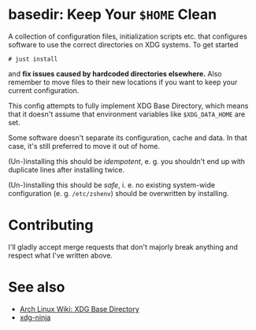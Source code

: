 # basedir: Keep Your `$HOME` Clean
A collection of configuration files, initialization scripts etc. that configures software to use the correct directories on XDG systems.
To get started
```
# just install
```
and **fix issues caused by hardcoded directories elsewhere.** Also remember to move files to their new locations if you want to keep your current configuration.

This config attempts to fully implement XDG Base Directory, which means that it doesn't assume that environment variables like `$XDG_DATA_HOME` are set.

Some software doesn't separate its configuration, cache and data. In that case, it's still preferred to move it out of home.

(Un-)installing this should be *idempotent*, e. g. you shouldn't end up with duplicate lines after installing twice.

(Un-)installing this should be *safe*, i. e. no existing system-wide configuration (e. g. `/etc/zshenv`) should be overwritten by installing.

# Contributing
I'll gladly accept merge requests that don't majorly break anything and respect what I've written above.

# See also
- [Arch Linux Wiki: XDG Base Directory](https://wiki.archlinux.org/title/XDG_Base_Directory)
- [xdg-ninja](https://github.com/b3nj5m1n/xdg-ninja)

